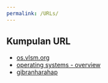 ```yaml
---
permalink: /URLs/
---
```


## Kumpulan URL

* [os.vlsm.org](https://os.vlsm.org/)
* [operating systems - overview](https://www.tutorialspoint.com/operating_system/os_overview.htm)
* [gibranharahap](../)
